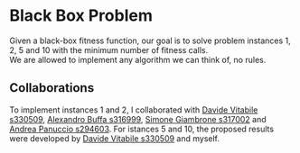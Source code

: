 # Black Box Problem

Given a black-box fitness function, our goal is to solve problem instances 1, 2, 5 and 10 with the minimum number of fitness calls. \
We are allowed to implement any algorithm we can think of, no rules.

## Collaborations
To implement instances 1 and 2, I collaborated with [Davide Vitabile s330509](https://github.com/Vitabile/Computational-Intelligence/tree/main), [Alexandro Buffa s316999](https://github.com/ExalFabu/Computational-Intelligence/tree/main), [Simone Giambrone s317002](https://github.com/JustLooller/Computational-Intelligence/tree/main) and [Andrea Panuccio s294603](https://github.com/AndPan96/Computational-Intelligence/tree/main).
For istances 5 and 10, the proposed results were developed by [Davide Vitabile s330509](https://github.com/Vitabile/Computational-Intelligence/tree/main) and myself.